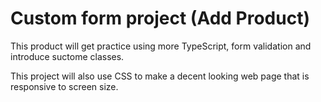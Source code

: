 # Custom form project (Add Product)

This product will get practice using more TypeScript, form validation and 
introduce suctome classes.

This project will also use CSS to make a decent looking web page 
that is responsive to screen size. 
